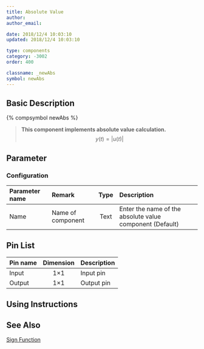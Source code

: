 ```yaml
---
title: Absolute Value
author: 
author_email:

date: 2018/12/4 10:03:10
updated: 2018/12/4 10:03:10

type: components
category: -3002
order: 400

classname: _newAbs
symbol: newAbs
---
```

## Basic Description
{% compsymbol newAbs %}

> **This component implements absolute value calculation.**
> $$y(t) = |u(t)|$$

## Parameter
### Configuration
| Parameter name | Remark | Type | Description |
| :--- | :--- | :--: | :--- |
| Name | Name of component | Text | Enter the name of the absolute value component (Default) |


## Pin List

| Pin name | Dimension | Description |
| :--- | :--:  | :--- |
| Input | 1×1 | Input pin |
| Output | 1×1 | Output pin |

## Using Instructions



## See Also

[Sign Function](comp_newSgn.html)
